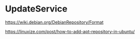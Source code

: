 # UpdateService


https://wiki.debian.org/DebianRepository/Format

https://linuxize.com/post/how-to-add-apt-repository-in-ubuntu/
